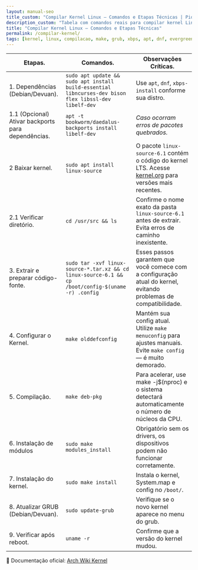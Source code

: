 ```yaml
---
layout: manual-seo
title_custom: "Compilar Kernel Linux — Comandos e Etapas Técnicas | Piolinux"
description_custom: "Tabela com comandos reais para compilar kernel Linux: dependências, configuração, make -j$(nproc), instalação e atualização do GRUB."
title: "Compilar Kernel Linux — Comandos e Etapas Técnicas"
permalink: /compilar-kernel/
tags: [kernel, linux, compilacao, make, grub, xbps, apt, dnf, evergreen]
---
```








<section class="post-content">

<table class="evergreen-table">
  <thead>
    <tr>
      <th>Etapas.</th>
      <th>Comandos.</th>
      <th>Observações Críticas.</th>
    </tr>
  </thead>
  <tbody>
    <tr>
      <td data-label="Etapa">1. Dependências (Debian/Devuan).</td>
      <td data-label="Comando"><code>sudo apt update && sudo apt install build-essential libncurses-dev bison flex libssl-dev libelf-dev</code></td>
      <td data-label="Observação Crítica">Use <code>apt</code>, <code>dnf</code>, <code>xbps-install</code> conforme sua distro.</td>
    </tr>
    <tr>
      <td data-label="Etapa">1.1 (Opcional) Ativar backports para dependências.</td>
      <td data-label="Comando"><code>apt -t bookworm/daedalus-backports install libelf-dev</code></td>
     <td data-label="Observação Crítica"><em>Caso ocorram erros de pacotes quebrados.</em></td>
    </tr>
    <tr>
      <td data-label="Etapa">2 Baixar kernel.</td>
      <td data-label="Comando"><code>sudo apt install linux-source</code></td>
      <td data-label="Observação Crítica">O pacote <code>linux-source-6.1</code> contém o código do kernel LTS. Acesse <a href="https://kernel.org" target="_blank">kernel.org</a> para versões mais recentes.</td>
    </tr>
    <tr>
      <td data-label="Etapa">2.1 Verificar diretório.</td>
      <td data-label="Comando"><code>cd /usr/src && ls</code></td>
      <td data-label="Observação Crítica">Confirme o nome exato da pasta <code>linux-source-6.1 </code> antes de extrair. Evita erros de caminho inexistente.</td>
    </tr>
    <tr>
      <td data-label="Etapa">3. Extrair e preparar código-fonte.</td>
      <td data-label="Comando"><code>sudo tar -xvf linux-source-*.tar.xz && cd linux-source-6.1 && cp /boot/config-$(uname -r) .config</code></td>
      <td data-label="Observação Crítica">Esses passos garantem que você comece com a configuração atual do kernel, evitando problemas de compatibilidade.</td>
    </tr>
    <tr>
      <td data-label="Etapa">4. Configurar o Kernel.</td>
      <td data-label="Comando"><code>make olddefconfig</code></td>
      <td data-label="Observação Crítica">Mantém sua config atual. Utilize <code>make menuconfig</code> para ajustes manuais. Evite <code>make config</code> — é muito demorado.</td>
    </tr>
    <tr>
      <td data-label="Etapa">5. Compilação.</td>
      <td data-label="Comando"><code>make deb-pkg </code></td>
      <td data-label="Observação Crítica">Para acelerar, use make -j$(nproc) e o sistema detectará automaticamente o número de núcleos da CPU.</td>
    </tr>
    <tr>
      <td data-label="Etapa">6. Instalação de módulos</td>
      <td data-label="Comando"><code>sudo make modules_install</code></td>
      <td data-label="Observação Crítica">Obrigatório sem os drivers, os dispositivos podem não funcionar corretamente.</td>
    </tr>
    <tr>
      <td data-label="Etapa">7. Instalação do kernel.</td>
      <td data-label="Comando"><code>sudo make install</code></td>
      <td data-label="Observação Crítica">Instala o kernel, System.map e config no <code>/boot/</code>.</td>
    </tr>
    <tr>
      <td data-label="Etapa">8. Atualizar GRUB (Debian/Devuan).</td>
      <td data-label="Comando"><code>sudo update-grub</code></td>
      <td data-label="Observação Crítica">Verifique se o novo kernel aparece no menu do grub.</td>
    </tr>
    <tr>
      <td data-label="Etapa">9. Verificar após reboot.</td>
      <td data-label="Comando"><code>uname -r</code></td>
      <td data-label="Observação Crítica">Confirme que a versão do kernel mudou.</td>
    </tr>
  </tbody>
</table>

<p>📘 Documentação oficial: <a href="https://wiki.archlinux.org/title/Kernel" target="_blank">Arch Wiki Kernel</a></p>

</section>







